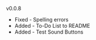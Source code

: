 v0.0.8

- Fixed   - Spelling errors
- Added   - To-Do List to README
- Added   - Test Sound Buttons
